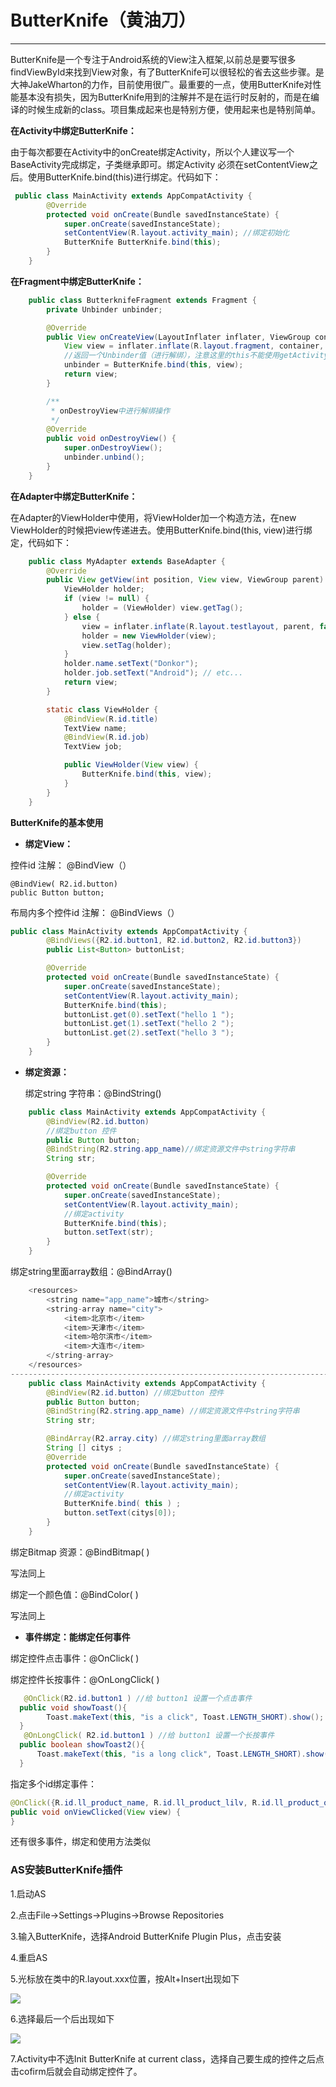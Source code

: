 # ButterKnife（黄油刀）

---

ButterKnife是一个专注于Android系统的View注入框架,以前总是要写很多findViewById来找到View对象，有了ButterKnife可以很轻松的省去这些步骤。是大神JakeWharton的力作，目前使用很广。最重要的一点，使用ButterKnife对性能基本没有损失，因为ButterKnife用到的注解并不是在运行时反射的，而是在编译的时候生成新的class。项目集成起来也是特别方便，使用起来也是特别简单。

**在Activity中绑定ButterKnife：**

由于每次都要在Activity中的onCreate绑定Activity，所以个人建议写一个BaseActivity完成绑定，子类继承即可。绑定Activity 必须在setContentView之后。使用ButterKnife.bind\(this\)进行绑定。代码如下：

```java
 public class MainActivity extends AppCompatActivity {
        @Override
        protected void onCreate(Bundle savedInstanceState) {
            super.onCreate(savedInstanceState);
            setContentView(R.layout.activity_main); //绑定初始化
            ButterKnife ButterKnife.bind(this); 
        }
    }
```

**在Fragment中绑定ButterKnife：**

```java
    public class ButterknifeFragment extends Fragment {
        private Unbinder unbinder;

        @Override
        public View onCreateView(LayoutInflater inflater, ViewGroup container, Bundle savedInstanceState) {
            View view = inflater.inflate(R.layout.fragment, container, false);
            //返回一个Unbinder值（进行解绑），注意这里的this不能使用getActivity()
            unbinder = ButterKnife.bind(this, view);
            return view;
        }

        /**
         * onDestroyView中进行解绑操作
         */
        @Override
        public void onDestroyView() {
            super.onDestroyView();
            unbinder.unbind();
        }
    }
```

**在Adapter中绑定ButterKnife：**

在Adapter的ViewHolder中使用，将ViewHolder加一个构造方法，在new ViewHolder的时候把view传递进去。使用ButterKnife.bind\(this, view\)进行绑定，代码如下：

```java
    public class MyAdapter extends BaseAdapter {
        @Override
        public View getView(int position, View view, ViewGroup parent) {
            ViewHolder holder;
            if (view != null) {
                holder = (ViewHolder) view.getTag();
            } else {
                view = inflater.inflate(R.layout.testlayout, parent, false);
                holder = new ViewHolder(view);
                view.setTag(holder);
            }
            holder.name.setText("Donkor");
            holder.job.setText("Android"); // etc...
            return view;
        }

        static class ViewHolder {
            @BindView(R.id.title)
            TextView name;
            @BindView(R.id.job)
            TextView job;

            public ViewHolder(View view) {
                ButterKnife.bind(this, view);
            }
        }
    }
```

**ButterKnife的基本使用**

* **绑定View：**

控件id 注解： @BindView（）

```
@BindView( R2.id.button)  
public Button button;
```

布局内多个控件id 注解： @BindViews（）

```java
public class MainActivity extends AppCompatActivity {
        @BindViews({R2.id.button1, R2.id.button2, R2.id.button3})
        public List<Button> buttonList;

        @Override
        protected void onCreate(Bundle savedInstanceState) {
            super.onCreate(savedInstanceState);
            setContentView(R.layout.activity_main);
            ButterKnife.bind(this);
            buttonList.get(0).setText("hello 1 ");
            buttonList.get(1).setText("hello 2 ");
            buttonList.get(2).setText("hello 3 ");
        }
    }
```

* **绑定资源：**

  绑定string 字符串：@BindString\(\)

```java
    public class MainActivity extends AppCompatActivity {
        @BindView(R2.id.button)
        //绑定button 控件
        public Button button;
        @BindString(R2.string.app_name)//绑定资源文件中string字符串 
        String str;

        @Override
        protected void onCreate(Bundle savedInstanceState) {
            super.onCreate(savedInstanceState);
            setContentView(R.layout.activity_main);
            //绑定activity 
            ButterKnife.bind(this);
            button.setText(str);
        }
    }
```

绑定string里面array数组：@BindArray\(\)

```java
    <resources>
        <string name="app_name">城市</string>
        <string-array name="city">
            <item>北京市</item>
            <item>天津市</item>
            <item>哈尔滨市</item>
            <item>大连市</item>
        </string-array>
    </resources>
-------------------------------------------------------------------------------------
    public class MainActivity extends AppCompatActivity {
        @BindView(R2.id.button) //绑定button 控件
        public Button button;
        @BindString(R2.string.app_name) //绑定资源文件中string字符串 
        String str;

        @BindArray(R2.array.city) //绑定string里面array数组 
        String [] citys ; 
        @Override
        protected void onCreate(Bundle savedInstanceState) {
            super.onCreate(savedInstanceState);
            setContentView(R.layout.activity_main); 
            //绑定activity
            ButterKnife.bind( this ) ;
            button.setText(citys[0]); 
        } 
    }
```

绑定Bitmap 资源：@BindBitmap\( \)

写法同上

绑定一个颜色值：@BindColor\( \)

写法同上

* **事件绑定：能绑定任何事件**

绑定控件点击事件：@OnClick\( \)

绑定控件长按事件：@OnLongClick\( \)

```java
   @OnClick(R2.id.button1 ) //给 button1 设置一个点击事件 
  public void showToast(){
        Toast.makeText(this, "is a click", Toast.LENGTH_SHORT).show();
  } 
   @OnLongClick( R2.id.button1 ) //给 button1 设置一个长按事件 
  public boolean showToast2(){ 
      Toast.makeText(this, "is a long click", Toast.LENGTH_SHORT).show(); return true ;
  }
```

指定多个id绑定事件：

```java
@OnClick({R.id.ll_product_name, R.id.ll_product_lilv, R.id.ll_product_qixian, R.id.ll_product_repayment_methods})
public void onViewClicked(View view) {
}
```

还有很多事件，绑定和使用方法类似

### AS安装ButterKnife插件

1.启动AS

2.点击File-&gt;Settings-&gt;Plugins-&gt;Browse Repositories

3.输入ButterKnife，选择Android ButterKnife Plugin Plus，点击安装

4.重启AS

5.光标放在类中的R.layout.xxx位置，按Alt+Insert出现如下

![](/assets/ButterKnife.png)

6.选择最后一个后出现如下

![](/assets/butterknife2.png)

7.Activity中不选Init ButterKnife at current class，选择自己要生成的控件之后点击cofirm后就会自动绑定控件了。

